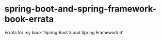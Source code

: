 # spring-boot-and-spring-framework-book-errata
Errata for my book 'Spring Boot 3 and Spring Framework 6'
